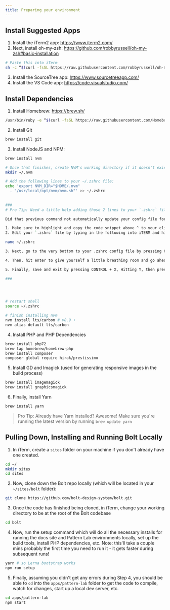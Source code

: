 ```yaml
---
title: Preparing your environment
---
```


## Install Suggested Apps

1. Install the iTerm2 app: https://www.iterm2.com/
2. Next, install oh-my-zsh: https://github.com/robbyrussell/oh-my-zsh#basic-installation
```bash
# Paste this into iTerm
sh -c “$(curl -fsSL https://raw.githubusercontent.com/robbyrussell/oh-my-zsh/master/tools/install.sh)”
```
3. Install the SourceTree app: https://www.sourcetreeapp.com/
4. Install the VS Code app: https://code.visualstudio.com/



## Install Dependencies

1. Install Homebrew: https://brew.sh/
```bash
/usr/bin/ruby -e “$(curl -fsSL https://raw.githubusercontent.com/Homebrew/install/master/install)”
```

2. Install Git
```bash
brew install git
```

3. Install NodeJS and NPM:
```bash
brew install nvm

# Once that finishes, create NVM's working directory if it doesn't exist
mkdir ~/.nvm      

# Add the following lines to your ~/.zshrc file:
echo 'export NVM_DIR="$HOME/.nvm"
  . "/usr/local/opt/nvm/nvm.sh"' >> ~/.zshrc
  
  
###
# Pro Tip: Need a little help adding those 2 lines to your `.zshrc` file? 

Did that previous command not automatically update your config file for some reason?

1. Make sure to highlight and copy the code snippet above ^ to your clipboard ( CMD + C )
2. Edit your `.zshrc` file by typing in the following into iTERM and hitting enter: 

nano ~/.zshrc

3. Next, go to the very bottom to your .zshrc config file by pressing CONTROL + V a few times to quickly jump to the bottom of the file.

4. Then, hit enter to give yourself a little breathing room and go ahead and paste in the two lines copied from earlier ( CMD + V)

5. Finally, save and exit by pressing CONTROL + X, Hitting Y, then pressing enter to comform overwriting your .zshrc file

###



  
# restart shell
source ~/.zshrc

# finish installing nvm
nvm install lts/carbon # v8.9 +
nvm alias default lts/carbon
```

4. Install PHP and PHP Dependencies
```bash
brew install php72
brew tap homebrew/homebrew-php
brew install composer
composer global require hirak/prestissimo
```

5. Install GD and Imagick (used for generating responsive images in the build process)
```bash
brew install imagemagick
brew install graphicsmagick
```

6. Finally, install Yarn
```bash
brew install yarn
```

> Pro Tip: Already have Yarn installed? 
Awesome! Make sure you're running the latest version by running `brew update yarn`

## Pulling Down, Installing and Running Bolt Locally

1. In iTerm, create a `sites` folder on your machine if you don't already have one created.
```bash
cd ~/
mkdir sites
cd sites
```

2. Now, clone down the Bolt repo locally (which will be located in your `~/sites/bolt` folder):
```bash
git clone https://github.com/bolt-design-system/bolt.git
```

3. Once the code has finished being cloned, in iTerm, change your working directory to be at the root of the Bolt codebase
```bash
cd bolt
```

4. Now, run the setup command which will do all the necessary installs for running the docs site and Pattern Lab environments locally, set up the build tools, install PHP dependencies, etc. Note: this'll take a couple mins probably the first time you need to run it - it gets faster during subsequent runs!
```bash
yarn # so Lerna bootstrap works
npm run setup
```

5. Finally, assuming you didn't get any errors during Step 4, you should be able to `cd` into the `apps/pattern-lab` folder to get the code to compile, watch for changes, start up a local dev server, etc.
```bash
cd apps/pattern-lab
npm start
```
